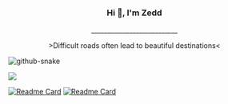 ### <p align="center">Hi 👋, I'm Zedd</p>

 <p align="center">___________________________</p>
 <p align="center"> >Difficult roads often lead to beautiful destinations<</p>
 
 <picture>
  <source media="(prefers-color-scheme: dark)" srcset="https://raw.githubusercontent.com/eskatos/eskatos/output/github-contribution-grid-snake-dark.svg" />
  <source media="(prefers-color-scheme: light)" srcset="https://raw.githubusercontent.com/eskatos/eskatos/output/github-contribution-grid-snake.svg" />
  <img alt="github-snake" src="github-snake.svg" />
</picture>
 
 ![](https://komarev.com/ghpvc/?username=ziadesm&label=PROFILE+VIEWS)
 <!-- ![Anurag's GitHub stats](https://github-readme-stats.vercel.app/api?username=ziadesm&show_icons=true&theme=dark) -->
 [![Readme Card](https://github-readme-stats.vercel.app/api/pin/?username=ziadesm&repo=RequestPermission)](https://github.com/ziadesm/RequestPermission)
 [![Readme Card](https://github-readme-stats.vercel.app/api/pin/?username=ziadesm&repo=HyperPayHelper)](https://github.com/ziadesm/HyperPayHelper)

<!--
**ziadesm/Ziadesm** is a ✨ _special_ ✨ repository because its `README.md` (this file) appears on your GitHub profile.

Here are some ideas to get you started:

- 🔭 I’m currently working on Sehhaty Application in KSA.
- 🌱 I’m currently learning Compose Multi-Platform.
- 👯 I’m looking to collaborate on Creating new Hijri Picker.
- 💬 Ask me about Anything, We all here for help.
- 📫 How to reach me: 
- 😄 Pronouns: ...
- ⚡ Fun fact: Earth is spinning right now :D
-->
